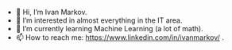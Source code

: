 - 👋 Hi, I’m Ivan Markov.
- 👀 I’m interested in almost everything in the IT area.
- 🌱 I’m currently learning Machine Learning (a lot of math).
- 📫 How to reach me: https://www.linkedin.com/in/ivanmarkov/ .
